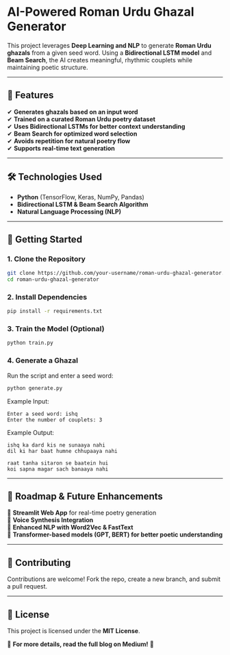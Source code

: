 # **AI-Powered Roman Urdu Ghazal Generator**  

This project leverages **Deep Learning and NLP** to generate **Roman Urdu ghazals** from a given seed word. Using a **Bidirectional LSTM model** and **Beam Search**, the AI creates meaningful, rhythmic couplets while maintaining poetic structure.  

---

## **📌 Features**  
✔ **Generates ghazals based on an input word**  
✔ **Trained on a curated Roman Urdu poetry dataset**  
✔ **Uses Bidirectional LSTMs for better context understanding**  
✔ **Beam Search for optimized word selection**  
✔ **Avoids repetition for natural poetry flow**  
✔ **Supports real-time text generation**  

---

## **🛠 Technologies Used**  
- **Python** (TensorFlow, Keras, NumPy, Pandas)  
- **Bidirectional LSTM & Beam Search Algorithm**  
- **Natural Language Processing (NLP)**  

---

## **🚀 Getting Started**  
### **1. Clone the Repository**  
```bash
git clone https://github.com/your-username/roman-urdu-ghazal-generator.git
cd roman-urdu-ghazal-generator
```

### **2. Install Dependencies**  
```bash
pip install -r requirements.txt
```

### **3. Train the Model (Optional)**  
```python
python train.py
```

### **4. Generate a Ghazal**  
Run the script and enter a seed word:  
```python
python generate.py
```
Example Input:  
```
Enter a seed word: ishq  
Enter the number of couplets: 3  
```

Example Output:  
```
ishq ka dard kis ne sunaaya nahi  
dil ki har baat humne chhupaaya nahi  

raat tanha sitaron se baatein hui  
koi sapna magar sach banaaya nahi  
```

---

## **🎯 Roadmap & Future Enhancements**  
🔹 **Streamlit Web App** for real-time poetry generation  
🔹 **Voice Synthesis Integration**  
🔹 **Enhanced NLP with Word2Vec & FastText**  
🔹 **Transformer-based models (GPT, BERT) for better poetic understanding**  

---

## **🤝 Contributing**  
Contributions are welcome! Fork the repo, create a new branch, and submit a pull request.  

---

## **📜 License**  
This project is licensed under the **MIT License**.  

📌 **For more details, read the full blog on Medium!** 🚀
